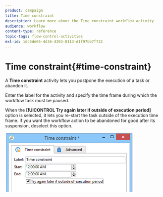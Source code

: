 ```yaml
---
product: campaign
title: Time constraint
description: Learn more about the Time constraint workflow activity
audience: workflow
content-type: reference
topic-tags: flow-control-activities
exl-id: 1dc5de05-4d36-4393-8113-d1f97bb7f732
---
```

# Time constraint{#time-constraint}

A **Time constraint** activity lets you postpone the execution of a task or abandon it.

Enter the label for the activity and specify the time frame during which the workflow task must be paused.

When the **[!UICONTROL Try again later if outside of execution period]** option is selected, it lets you re-start the task outside of the execution time frame. if you want the workflow action to be abandoned for good after its suspension, deselect this option.

![](assets/s_user_scheduled_wait.png)
